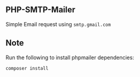 ## PHP-SMTP-Mailer

Simple Email request using `smtp.gmail.com`

## Note
Run the following to install phpmailer dependencies:
```
composer install
```
